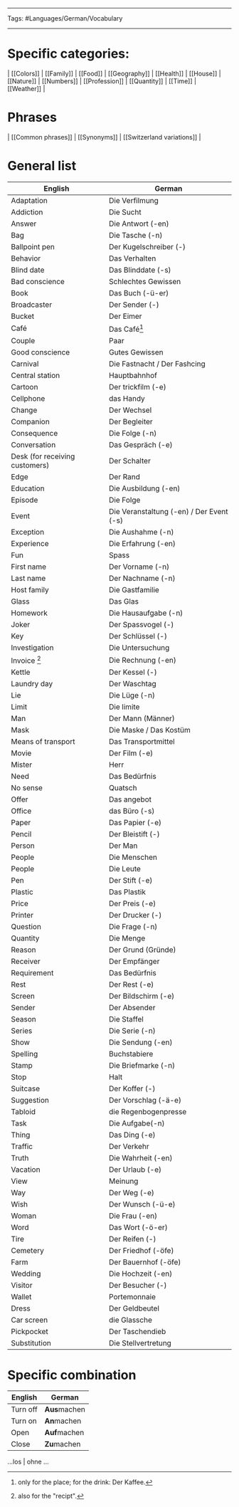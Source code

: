 ___
Tags: #Languages/German/Vocabulary 
___
# Specific categories:
| [[Colors]] | [[Family]] | [[Food]] | [[Geography]] | [[Health]] | [[House]] | [[Nature]] | [[Numbers]] | [[Profession]] | [[Quantity]] | [[Time]] | [[Weather]] | 

# Phrases
| [[Common phrases]] | [[Synonyms]] | [[Switzerland variations]]  |

# General list
English | German
------------ | ------------
Adaptation | Die Verfilmung
Addiction | Die Sucht
Answer | Die Antwort (-en)
Bag | Die Tasche (-n)
Ballpoint pen | Der Kugelschreiber (-)
Behavior | Das Verhalten
Blind date | Das Blinddate (-s)
Bad conscience | Schlechtes Gewissen
Book | Das Buch (-ü-er)
Broadcaster | Der Sender (-)
Bucket | Der Eimer
Café | Das Café[^1]
Couple | Paar
Good conscience | Gutes Gewissen
Carnival | Die Fastnacht / Der Fashcing
Central station | Hauptbahnhof
Cartoon | Der trickfilm (-e)
Cellphone | das Handy
Change | Der Wechsel
Companion | Der Begleiter
Consequence | Die Folge (-n)
Conversation | Das Gespräch (-e)
Desk (for receiving customers) | Der Schalter
Edge | Der Rand
Education | Die Ausbildung (-en)
Episode | Die Folge
Event | Die Veranstaltung (-en) / Der Event (-s)
Exception |  Die Aushahme (-n)
Experience | Die Erfahrung (-en)
Fun | Spass
First name | Der Vorname (-n)
Last name | Der Nachname (-n)
Host family | Die Gastfamilie
Glass | Das Glas
Homework | Die Hausaufgabe (-n)
Joker | Der Spassvogel (-)
Key | Der Schlüssel (-)
Investigation | Die Untersuchung
Invoice [^2] | Die Rechnung (-en)
Kettle | Der Kessel (-)
Laundry day | Der Waschtag
Lie | Die Lüge (-n)
Limit | Die  limite
Man | Der Mann (Männer)
Mask | Die Maske / Das Kostüm
Means of transport | Das Transportmittel
Movie | Der Film (-e)
Mister | Herr
Need | Das Bedürfnis
No sense | Quatsch
Offer | Das angebot
Office  | das Büro (-s)
Paper | Das Papier (-e)
Pencil | Der Bleistift (-)
Person | Der Man
People | Die Menschen
People | Die Leute
Pen | Der Stift (-e)
Plastic | Das Plastik
Price | Der Preis (-e)
Printer | Der Drucker (-)
Question | Die Frage (-n)
Quantity | Die Menge
Reason | Der Grund (Gründe)
Receiver | Der Empfänger
Requirement | Das Bedürfnis
Rest | Der Rest (-e)
Screen | Der Bildschirm (-e)
Sender | Der Absender
Season | Die Staffel
Series | Die Serie (-n)
Show | Die Sendung (-en)
Spelling | Buchstabiere
Stamp | Die Briefmarke (-n)
Stop | Halt
Suitcase | Der Koffer (-)
Suggestion | Der Vorschlag (-ä-e)
Tabloid | die Regenbogenpresse
Task | Die Aufgabe(-n)
Thing | Das Ding (-e)
Traffic| Der Verkehr
Truth | Die Wahrheit (-en)
Vacation | Der Urlaub (-e)
View | Meinung
Way | Der Weg (-e)
Wish | Der Wunsch (-ü-e) 
Woman | Die Frau (-en)
Word | Das Wort (-ö-er)
Tire | Der Reifen (-)
Cemetery | Der Friedhof (-öfe)
Farm | Der Bauernhof (-öfe)
Wedding | Die Hochzeit (-en)
Visitor | Der Besucher (-)
Wallet | Portemonnaie
Dress | Der Geldbeutel
Car screen | die Glassche
Pickpocket | Der Taschendieb
Substitution | Die Stellvertretung

# Specific combination
English | German
------------ | ------------
Turn off | **Aus**machen
Turn on | **An**machen
Open | **Auf**machen
Close | **Zu**machen

...los | ohne ...

[^1]: only for the place; for the drink: Der Kaffee.
[^2]: also for  the "recipt".